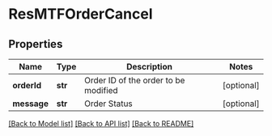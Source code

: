 # ResMTFOrderCancel

## Properties
Name | Type | Description | Notes
------------ | ------------- | ------------- | -------------
**orderId** | **str** | Order ID of the order to be modified | [optional] 
**message** | **str** | Order Status | [optional] 

[[Back to Model list]](../README.md#documentation-for-models) [[Back to API list]](../README.md#documentation-for-api-endpoints) [[Back to README]](../README.md)


